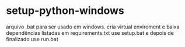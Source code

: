 # setup-python-windows
arquivo .bat para ser usado em windows. cria virtual enviroment e baixa dependências listadas em requirements.txt
use setup.bat e depois de finalizado use run.bat
